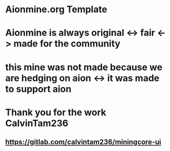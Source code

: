 # Aionmine.org Template
# Aionmine is always original <-> fair <-> made for the community
# this mine was not made because we are hedging on aion <-> it was made to support aion
# Thank you for the work CalvinTam236
## https://gitlab.com/calvintam236/miningcore-ui
